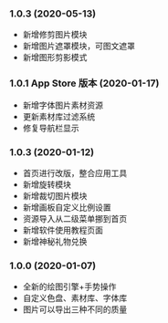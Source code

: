### 1.0.3 (2020-05-13)
- 新增修剪图片模块
- 新增图片遮罩模块，可图文遮罩
- 新增图形剪影模式


### 1.0.1 App Store 版本 (2020-01-17)
- 新增字体图片素材资源
- 更新素材库过滤系统
- 修复导航栏显示

### 1.0.3 (2020-01-12)

- 首页进行改版，整合应用工具
- 新增旋转模块
- 新增裁切图片模块
- 新增画板自定义比例设置
- 资源导入从二级菜单挪到首页
- 新增软件使用教程页面
- 新增神秘礼物兑换

### 1.0.0 (2020-01-07)

- 全新的绘图引擎+手势操作
- 自定义色盘、素材库、字体库
- 图片可以导出三种不同的质量

<!-- ```bash
npm i now docsify-cli -D
``` -->

<!-- ?> _TODO_ unit test -->
 


<!-- - [ ] foo
- bar
- [x] baz
- [] bam <~ not working
  - [ ] bim
  - [ ] lim -->